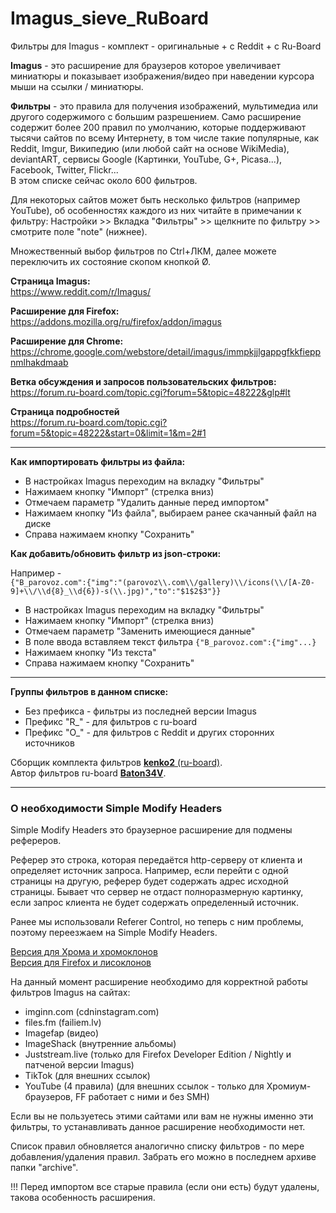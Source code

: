 # Imagus_sieve_RuBoard  
Фильтры для Imagus - комплект - оригинальные + с Reddit + c Ru-Board  
  
**Imagus** - это расширение для браузеров которое увеличивает миниатюры и показывает изображения/видео при наведении курсора мыши на ссылки / миниатюры.  
  
**Фильтры** - это правила для получения изображений, мультимедиа или другого содержимого с большим разрешением. Само расширение содержит более 200 правил по умолчанию, которые поддерживают тысячи сайтов по всему Интернету, в том числе такие популярные, как Reddit, Imgur, Википедию (или любой сайт на основе WikiMedia), deviantART, сервисы Google (Картинки, YouTube, G+, Picasa...), Facebook, Twitter, Flickr...  
В этом списке сейчас около 600 фильтров.
  
Для некоторых сайтов может быть несколько фильтров (например YouTube), об особенностях каждого из них читайте в примечании к фильтру: Настройки >> Вкладка "Фильтры" >> щелкните по фильтру >> смотрите поле "note" (нижнее).
  
Множественный выбор фильтров по Ctrl+ЛКМ, далее можете переключить их состояние скопом кнопкой Ø.

  
**Страница Imagus:**  
https://www.reddit.com/r/Imagus/
  
  
**Расширение для Firefox:**  
https://addons.mozilla.org/ru/firefox/addon/imagus
  
  
**Расширение для Chrome:**  
https://chrome.google.com/webstore/detail/imagus/immpkjjlgappgfkkfieppnmlhakdmaab
  
  
**Ветка обсуждения и запросов пользовательских фильтров:**  
https://forum.ru-board.com/topic.cgi?forum=5&topic=48222&glp#lt

**Страница подробностей**  
https://forum.ru-board.com/topic.cgi?forum=5&topic=48222&start=0&limit=1&m=2#1
  
---
  
**Как импортировать фильтры из файла:**  
* В настройках Imagus переходим на вкладку "Фильтры"
* Нажимаем кнопку "Импорт" (стрелка вниз)
* Отмечаем параметр "Удалить данные перед импортом"
* Нажимаем кнопку "Из файла", выбираем ранее скачанный файл на диске
* Справа нажимаем кнопку "Сохранить"
  
**Как добавить/обновить фильтр из json-строки:**  

Например -  
`{"B_parovoz.com":{"img":"(parovoz\\.com\\/gallery)\\/icons(\\/[A-Z0-9]+\\/\\d{8}_\\d{6})-s(\\.jpg)","to":"$1$2$3"}}`
* В настройках Imagus переходим на вкладку "Фильтры"
* Нажимаем кнопку "Импорт" (стрелка вниз)
* Отмечаем параметр "Заменить имеющиеся данные"
* В поле ввода вставляем текст фильтра `{"B_parovoz.com":{"img"...}`
* Нажимаем кнопку "Из текста"
* Справа нажимаем кнопку "Сохранить"
  
---
  
**Группы фильтров в данном списке:**  
* Без префикса - фильтры из последней версии Imagus
* Префикс "R_" - для фильтров с ru-board
* Префикс "O_" - для фильтров с Reddit и других сторонних источников
  
Сборщик комплекта фильтров <a href="https://forum.ru-board.com/profile.cgi?action=show&member=kenko2" target="_blank">**kenko2** (ru-board)</a>.  
Автор фильтров ru-board <a href="https://forum.ru-board.com/profile.cgi?action=show&member=Baton34V">**Baton34V**</a>.
  
---
  
### О необходимости Simple Modify Headers
  
Simple Modify Headers это браузерное расширение для подмены рефереров.  
  
Реферер это строка, которая передаётся http-серверу от клиента и определяет источник запроса. Например, если перейти с одной страницы на другую, реферер будет содержать адрес исходной страницы. Бывает что сервер не отдаст полноразмерную картинку, если запрос клиента не будет содержать определенный источник. 
  
Ранее мы использовали Referer Control, но теперь с ним проблемы, поэтому переезжаем на Simple Modify Headers.  
 
<a href="https://chrome.google.com/webstore/detail/simple-modify-headers/gjgiipmpldkpbdfjkgofildhapegmmic?hl=en" target="_blank">Версия для Хрома и хромоклонов</a>  
<a href="https://addons.mozilla.org/ru/firefox/addon/simple-modify-header" target="_blank">Версия для Firefox и лисоклонов</a>
 
На данный момент расширение необходимо для корректной работы фильтров Imagus на сайтах:
 
* imginn.com (cdninstagram.com)
* files.fm (failiem.lv)
* Imagefap (видео)
* ImageShack (внутренние альбомы)
* Juststream.live (только для Firefox Developer Edition / Nightly и патченой версии Imagus)
* TikTok (для внешних ссылок)
* YouTube (4 правила) (для внешних ссылок - только для Хромиум-браузеров, FF работает с ними и без SMH) 
 
Если вы не пользуетесь этими сайтами или вам не нужны именно эти фильтры, то устанавливать данное расширение необходимости нет.
 
Список правил обновляется аналогично списку фильтров - по мере добавления/удаления правил.
Забрать его можно в последнем архиве папки "archive".
  
!!! Перед импортом все старые правила (если они есть) будут удалены, такова особенность расширения.
